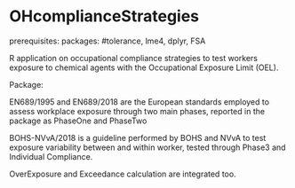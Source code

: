 # OHcomplianceStrategies

prerequisites: 
packages: #tolerance, lme4, dplyr, FSA

R application on occupational compliance strategies to test workers exposure to chemical agents with the
Occupational Exposure Limit (OEL).

Package:

EN689/1995 and EN689/2018 are the European standards employed to assess workplace exposure through two main phases, reported in the package
as PhaseOne and PhaseTwo

BOHS-NVvA/2018 is a guideline performed by BOHS and NVvA to test exposure variability between and within worker, 
tested through Phase3 and Individual Compliance.

OverExposure and Exceedance calculation are integrated too.
